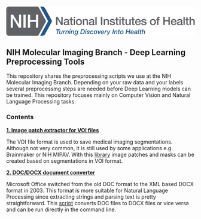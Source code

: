 ![NIH logo](https://github.com/smehralivand/NIH_MIB_Deep_Learning_Preprocessing/blob/master/NIH_Logo_Broad.png)

## NIH Molecular Imaging Branch - Deep Learning Preprocessing Tools

This repository shares the preprocessing scripts we use at the NIH Molecular Imaging Branch. Depending on your raw data and your labels several preprocessing steps are needed before Deep Learning models can be trained. This repository focuses mainly on Computer Vision and Natural Language Processing tasks.

### Contents

**[1. Image patch extractor for VOI files](https://github.com/smehralivand/NIH_MIB_Deep_Learning_Preprocessing/blob/master/VOI_PROCESSING.md)**

The VOI file format is used to save medical imaging segmentations. Although not very common, it is still used by some applications e.g. Brainmaker or NIH MIPAV. With this [library](https://github.com/smehralivand/NIH_MIB_Deep_Learning_Preprocessing/blob/master/voi_processing.py) image patches and masks can be created based on segmentations in VOI format.

**[2. DOC/DOCX document converter](https://github.com/smehralivand/NIH_MIB_Deep_Learning_Preprocessing/blob/master/WORD_CONVERTER.md)** 

Microsoft Office switched from the old DOC format to the XML based DOCX format in 2003. This format is more suitable for Natural Language Processing since extracting strings and parsing text is pretty straightforward. This [script](https://github.com/smehralivand/NIH_MIB_Deep_Learning_Preprocessing/blob/master/word_converter.py) converts DOC files to DOCX files or vice versa and can be run directly in the command line.

